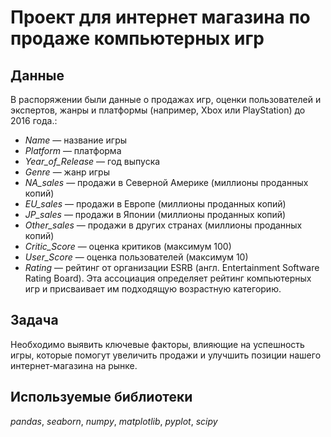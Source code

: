 # Проект для интернет магазина по продаже компьютерных игр

## Данные

В распоряжении были данные о продажах игр, оценки пользователей и экспертов, жанры и платформы (например, Xbox или PlayStation) до 2016 года.:
- *Name* — название игры
- *Platform* — платформа
- *Year_of_Release* — год выпуска
- *Genre* — жанр игры
- *NA_sales* — продажи в Северной Америке (миллионы проданных копий)
- *EU_sales* — продажи в Европе (миллионы проданных копий)
- *JP_sales* — продажи в Японии (миллионы проданных копий)
- *Other_sales* — продажи в других странах (миллионы проданных копий)
- *Critic_Score* — оценка критиков (максимум 100)
- *User_Score* — оценка пользователей (максимум 10)
- *Rating* — рейтинг от организации ESRB (англ. Entertainment Software Rating Board). Эта ассоциация определяет рейтинг компьютерных игр и присваивает им подходящую возрастную категорию.

## Задача

Необходимо выявить ключевые факторы, влияющие на успешность игры, которые помогут увеличить продажи и улучшить позиции нашего интернет-магазина на рынке.

## Используемые библиотеки
*pandas*, *seaborn*, *numpy*, *matplotlib*, *pyplot*, *scipy*
